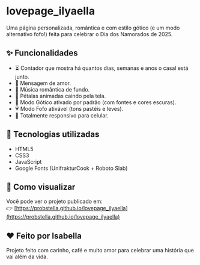 # lovepage_ilyaella

Uma página personalizada, romântica e com estilo gótico (e um modo alternativo fofo!) feita para celebrar o Dia dos Namorados de 2025.

## ✨ Funcionalidades

- ⏳ Contador que mostra há quantos dias, semanas e anos o casal está junto.
- 💬 Mensagem de amor.
- 🎵 Música romântica de fundo.
- 🌸 Pétalas animadas caindo pela tela.
- 🖤 Modo Gótico ativado por padrão (com fontes e cores escuras).
- 💗 Modo Fofo ativável (tons pastéis e leves).
- 📱 Totalmente responsivo para celular.

## 🔧 Tecnologias utilizadas

- HTML5
- CSS3
- JavaScript
- Google Fonts (UnifrakturCook + Roboto Slab)

## 🚀 Como visualizar

Você pode ver o projeto publicado em:  
👉 [https://probstella.github.io/lovepage_ilyaella](https://probstella.github.io/lovepage_ilyaella)

## ❤️ Feito por Isabella

Projeto feito com carinho, café e muito amor para celebrar uma história que vai além da vida.

